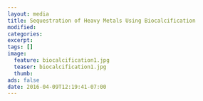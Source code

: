 ```yaml
---
layout: media
title: Sequestration of Heavy Metals Using Biocalcification
modified:
categories: 
excerpt:
tags: []
image:
  feature: biocalcification1.jpg
  teaser: biocalcification1.jpg
  thumb:
ads: false
date: 2016-04-09T12:19:41-07:00
---
```


